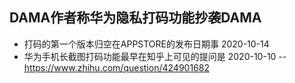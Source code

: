 ###
## DAMA作者称华为隐私打码功能抄袭DAMA

- 打码的第一个版本归空在APPSTORE的发布日期事 2020-10-14
- 华为手机长截图打码功能最早在知乎上可见的提问是 2020-10-10 
-- https://www.zhihu.com/question/424901682